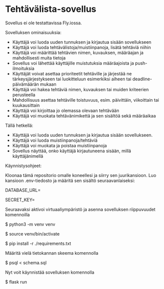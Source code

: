 # Tehtävälista-sovellus
Sovellus ei ole testattavissa Fly.iossa.

Sovelluksen ominaisuuksia:

- Käyttäjä voi luoda uuden tunnuksen ja kirjautua sisään sovellukseen
- Käyttäjä voi luoda tehtävälistoja/muistiinpanoja, lisätä tehtäviä niihin
- Käyttäjä voi määrittää tehtävien nimen, kuvauksen, määräajan ja mahdollisesti muita tietoja
- Sovellus voi lähettää käyttäjille muistutuksia määräajoista ja push-ilmoituksia
- Käyttäjät voivat asettaa prioriteetit tehtäville ja järjestää ne tärkeysjärjestykseen tai luokitteluun esimerkiksi aiheen tai deadline-päivämäärän mukaan
- Käyttäjä voi hakea tehtäviä nimen, kuvauksen tai muiden kriteerien perusteella
- Mahdollisuus asettaa tehtäville toistuvuus, esim. päivittäin, viikoittain tai kuukausittain
- Käyttäjä voi kirjoittaa jo olemassa olevaan tehtävään
- Käyttäjä voi muokata tehtävänimikettä ja sen sisältöä sekä määräaikaa


Tällä hetkellä:
- Käyttäjä voi luoda uuden tunnuksen ja kirjautua sisään sovellukseen.
- Käyttäjä voi luoda muistiinpanoja/tehtäviä 
- Käyttäjä voi muokata ja poistaa muistiinpanoja
- Sovellus näyttää, onko käyttäjä kirjautuneena sisään, millä käyttäjänimellä


Käynnistysohjeet:

Kloonaa tämä repositorio omalle koneellesi ja siirry sen juurikansioon. Luo kansioon .env-tiedosto ja määritä sen sisältö seuraavanlaiseksi:

DATABASE_URL=<tietokannan-paikallinen-osoite>

SECRET_KEY=<salainen-avain>

Seuraavaksi aktivoi virtuaaliympäristö ja asenna sovelluksen riippuvuudet komennoilla

$ python3 -m venv venv

$ source venv/bin/activate

$ pip install -r ./requirements.txt


Määritä vielä tietokannan skeema komennolla

$ psql < schema.sql

Nyt voit käynnistää sovelluksen komennolla

$ flask run
